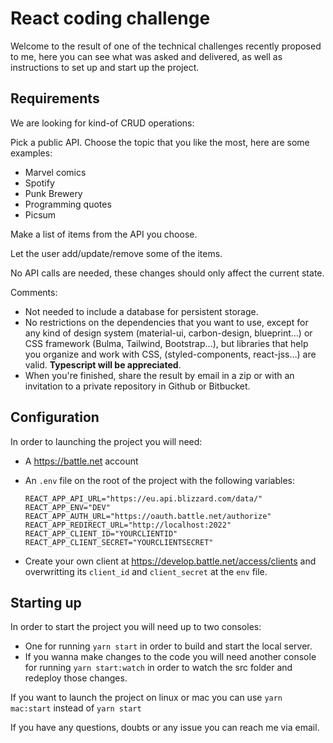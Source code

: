 # React coding challenge
Welcome to the result of one of the technical challenges recently proposed to me, here you can see what was asked and delivered, as well as instructions to set up and start up the project.

## Requirements

We are looking for kind-of CRUD operations:

Pick a public API. Choose the topic that you like the most, here are some examples:
* Marvel comics
* Spotify
* Punk Brewery
* Programming quotes
* Picsum

Make a list of items from the API you choose.

Let the user add/update/remove some of the items.

No API calls are needed, these changes should only affect the current state.

Comments:

* Not needed to include a database for persistent storage.
* No restrictions on the dependencies that you want to use, except for any kind of design system (material-ui, carbon-design, blueprint…) or CSS framework (Bulma, Tailwind, Bootstrap…), but libraries that help you organize and work with CSS, (styled-components, react-jss…) are valid. **Typescript will be appreciated**.
* When you're finished, share the result by email in a zip or with an invitation to a private repository in Github or Bitbucket.

## Configuration

In order to launching the project you will need:

* A https://battle.net account
* An `.env` file on the root of the project with the following variables:

      REACT_APP_API_URL="https://eu.api.blizzard.com/data/"
      REACT_APP_ENV="DEV"
      REACT_APP_AUTH_URL="https://oauth.battle.net/authorize"
      REACT_APP_REDIRECT_URL="http://localhost:2022"
      REACT_APP_CLIENT_ID="YOURCLIENTID"
      REACT_APP_CLIENT_SECRET="YOURCLIENTSECRET"
* Create your own client at https://develop.battle.net/access/clients and overwritting its `client_id` and `client_secret` at the `env` file.

## Starting up

In order to start the project you will need up to two consoles:
* One for running `yarn start` in order to build and start the local server.
* If you wanna make changes to the code you will need another console for running `yarn start:watch` in order to watch the src folder and redeploy those changes.

If you want to launch the project on linux or mac you can use `yarn mac:start` instead of `yarn start`

If you have any questions, doubts or any issue you can reach me via email.
